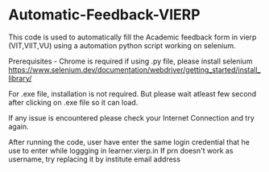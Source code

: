 # Automatic-Feedback-VIERP

This code is used to automatically fill the Academic feedback form in vierp (VIT,VIIT,VU) using a automation python script working on selenium.

Prerequisites -
Chrome is required
if using .py file, please install selenium
https://www.selenium.dev/documentation/webdriver/getting_started/install_library/

For .exe file, installation is not required.
But please wait atleast few second after clicking on .exe file so it can load.

If any issue is encountered please check your Internet Connection and try again. 

After running the code, user have enter the same login credential that he use to enter while loggging in learner.vierp.in
If prn doesn't work as username, try replacing it by institute email address
